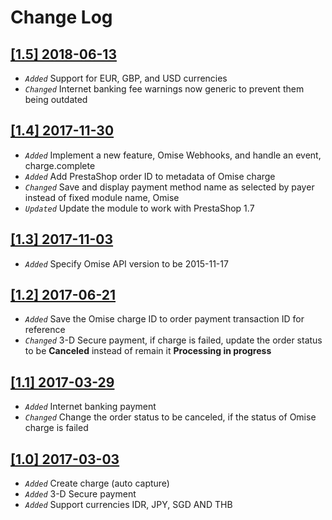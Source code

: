 # Change Log

## [[1.5] 2018-06-13](https://github.com/omise/omise-prestashop/releases/tag/v1.5)
- *`Added`* Support for EUR, GBP, and USD currencies
- *`Changed`* Internet banking fee warnings now generic to prevent them being outdated

## [[1.4] 2017-11-30](https://github.com/omise/omise-prestashop/releases/tag/v1.4)
- *`Added`* Implement a new feature, Omise Webhooks, and handle an event, charge.complete
- *`Added`* Add PrestaShop order ID to metadata of Omise charge
- *`Changed`* Save and display payment method name as selected by payer instead of fixed module name, Omise
- *`Updated`* Update the module to work with PrestaShop 1.7

## [[1.3] 2017-11-03](https://github.com/omise/omise-prestashop/releases/tag/v1.3)
- *`Added`* Specify Omise API version to be 2015-11-17

## [[1.2] 2017-06-21](https://github.com/omise/omise-prestashop/releases/tag/v1.2)
- *`Added`* Save the Omise charge ID to order payment transaction ID for reference
- *`Changed`* 3-D Secure payment, if charge is failed, update the order status to be **Canceled** instead of remain it **Processing in progress**

## [[1.1] 2017-03-29](https://github.com/omise/omise-prestashop/releases/tag/v1.1)
- *`Added`* Internet banking payment
- *`Changed`* Change the order status to be canceled, if the status of Omise charge is failed

## [[1.0] 2017-03-03](https://github.com/omise/omise-prestashop/releases/tag/v1.0)
- *`Added`* Create charge (auto capture)
- *`Added`* 3-D Secure payment
- *`Added`* Support currencies IDR, JPY, SGD AND THB